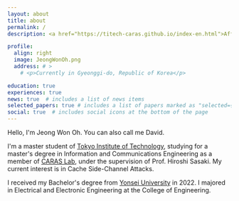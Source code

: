 ```yaml
---
layout: about
title: about
permalink: /
description: <a href="https://titech-caras.github.io/index-en.html">Affiliations</a>. <a href="mailto:oh.j.ad@m.titech.ac.jp">Contact</a>. <a href="/assets/pdf/CV_JeongWon(David)Oh.pdf">CV</a>.

profile:
  align: right
  image: JeongWonOh.png
  address: # >
    # <p>Currently in Gyeonggi-do, Republic of Korea</p>

education: true
experiences: true
news: true  # includes a list of news items
selected_papers: true # includes a list of papers marked as "selected={true}"
social: true  # includes social icons at the bottom of the page
---
```


>
Hello, I'm Jeong Won Oh. You can also call me David.

>
I'm a master student of <a href="https://www.titech.ac.jp/english">Tokyo Institute of Technology</a>,
studying for a master's degree in Information and Communications Engineering as a member of <a href="https://titech-caras.github.io/index-en.html">CARAS Lab</a>, under the supervision of Prof. Hiroshi Sasaki. My current interest is in Cache Side-Channel Attacks.

>
I received my Bachelor's degree from <a href="https://yonsei.ac.kr">Yonsei University</a> in 2022. I majored in Electrical and Electronic Engineering at the College of Engineering.